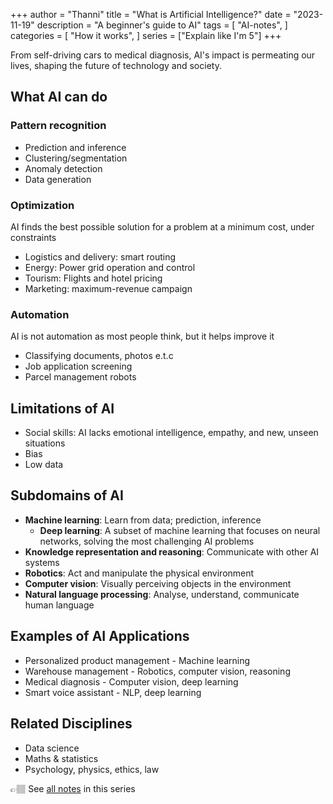 +++
author = "Thanni"
title = "What is Artificial Intelligence?"
date = "2023-11-19"
description = "A beginner's guide to AI"
tags = [
    "AI-notes",
]
categories = [
    "How it works",
]
series = ["Explain like I'm 5"]
+++

From self-driving cars to medical diagnosis, AI's impact is permeating our lives, shaping the future of technology and society.

<!--more-->

## What AI can do

### Pattern recognition

- Prediction and inference
- Clustering/segmentation
- Anomaly detection
- Data generation

### Optimization

AI finds the best possible solution for a problem at a minimum cost, under constraints

- Logistics and delivery: smart routing
- Energy: Power grid operation and control
- Tourism: Flights and hotel pricing
- Marketing: maximum-revenue campaign

### Automation

AI is not automation as most people think, but it helps improve it

- Classifying documents, photos e.t.c
- Job application screening
- Parcel management robots

## Limitations of AI

- Social skills: AI lacks emotional intelligence, empathy, and new, unseen situations
- Bias
- Low data

## Subdomains of AI

- **Machine learning**: Learn from data; prediction, inference
  - **Deep learning**: A subset of machine learning that focuses on neural networks, solving the most challenging AI problems
- **Knowledge representation and reasoning**: Communicate with other AI systems
- **Robotics**: Act and manipulate the physical environment
- **Computer vision**: Visually perceiving objects in the environment
- **Natural language processing**: Analyse, understand, communicate human language

## Examples of AI Applications

- Personalized product management - Machine learning
- Warehouse management - Robotics, computer vision, reasoning
- Medical diagnosis - Computer vision, deep learning
- Smart voice assistant - NLP, deep learning

## Related Disciplines

- Data science
- Maths & statistics
- Psychology, physics, ethics, law

👉🏽 See [all notes](https://notes.thanni.co/artificial-intelligence-fundamentals/) in this series
